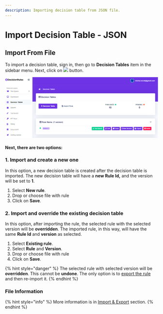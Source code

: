 ```yaml
---
description: Importing decision table from JSON file.
---
```


# Import Decision Table - JSON

## Import From File

To import a decision table, sign in, then go to **Decision Tables** item in the sidebar menu. Next, click on ![](<../../.gitbook/assets/screenshoteasy-6- (1).png>) button.

![](<../../.gitbook/assets/image (67).png>)

#### Next, there are two options:

### 1. Import and create a new one

In this option, a new decision table is created after the decision table is imported. The new decision table will have a **new Rule Id,** and the version will be set to **1**.

1. Select **New rule**.
2. Drop or choose file with rule
3. Click on **Save**.

### 2. Import and override the existing decision table

In this option, after importing the rule, the selected rule with the selected version will be **overridden**. The imported rule, in this way, will have the same **Rule Id** and **version** as selected.

1. Select **Existing rule**.
2. Select **Rule** and **Version**.
3. Drop or choose file with rule
4. Click on **Save**.

{% hint style="danger" %}
The selected rule with selected version will be **overridden**. This cannot be **undone**. The only option is to [export the rule](export-decision-table.md) and then re-import it.
{% endhint %}

### File Information

{% hint style="info" %}
More information is in [Import & Export](./) section.
{% endhint %}
